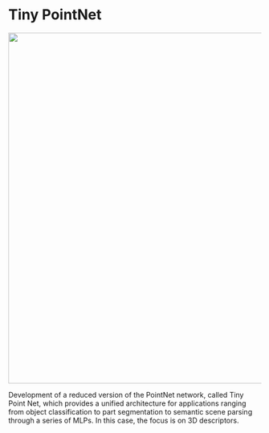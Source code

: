 # Tiny PointNet

<p align="center">
  <img src="https://stanford.edu/~rqi/pointnet/images/pointnet.jpg" width=700/> 
</p>

Development of a reduced version of the PointNet network, called Tiny Point Net, which provides a unified architecture for applications ranging from object classification to part segmentation to semantic scene parsing through a series of MLPs. In this case, the focus is on 3D descriptors.

